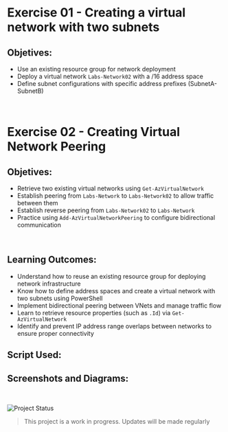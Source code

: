 # Exercise 01 - Creating a virtual network with two subnets

## Objetives:

- Use an existing resource group for network deployment
- Deploy a virtual network `Labs-Network02` with a /16 address space
- Define subnet configurations with specific address prefixes (SubnetA-SubnetB)

<br>

# Exercise 02 - Creating Virtual Network Peering

## Objetives:

- Retrieve two existing virtual networks using `Get-AzVirtualNetwork`
- Establish peering from `Labs-Network` to `Labs-Network02` to allow traffic between them
- Establish reverse peering from `Labs-Network02` to `Labs-Network`
- Practice using `Add-AzVirtualNetworkPeering` to configure bidirectional communication

<br>

## Learning Outcomes:

- Understand how to reuse an existing resource group for deploying network infrastructure
- Know how to define address spaces and create a virtual network with two subnets using PowerShell
- Implement bidirectional peering between VNets and manage traffic flow
- Learn to retrieve resource properties (such as `.Id`) via `Get-AzVirtualNetwork`
- Identify and prevent IP address range overlaps between networks to ensure proper connectivity


## Script Used:


[](./)


## Screenshots and Diagrams:

[](./)

[](./)

<br>

![Project Status](https://img.shields.io/badge/status-in%20progress-yellow)
> This project is a work in progress. Updates will be made regularly